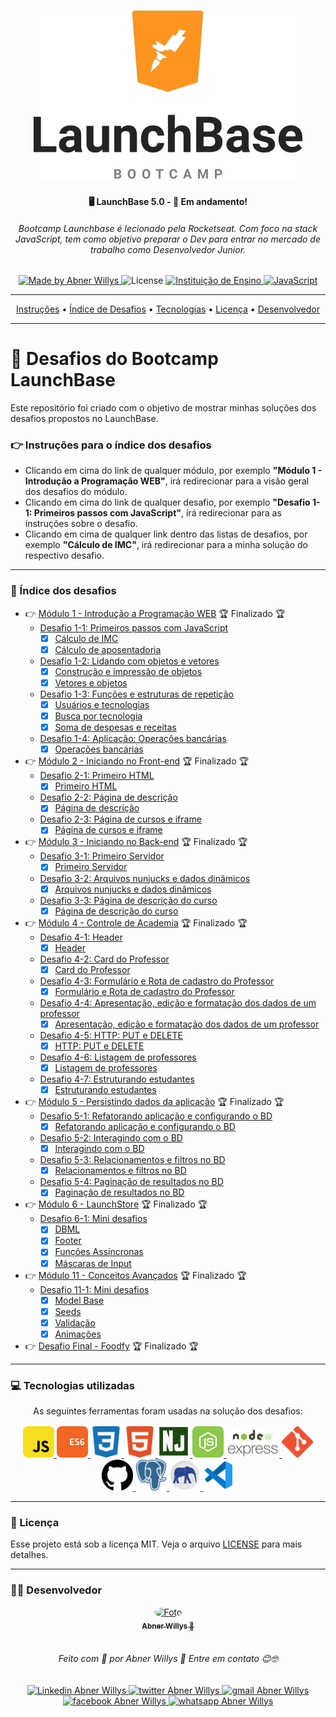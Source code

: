 <h1 align="center">
  <img 
    src="./readme/assets/logo-launchbase.png"
    width="430px"
    alt="Logo do LaunchBase">
</h1>


<h4 align="center">
  🖥️  LaunchBase  5.0  - 🚀  Em andamento!
</h4>

<h6 align="center">
  Bootcamp Launchbase é lecionado pela Rocketseat. Com foco na stack JavaScript, tem como objetivo preparar o Dev para entrar no mercado de trabalho como Desenvolvedor Junior.    
</h6>

<p align="center">
  <a href="https://www.linkedin.com/in/abnerwillys/">
    <img 
      alt="Made by Abner Willys" 
      src="https://img.shields.io/badge/MADE%20BY-Abner%20Willys-%230077b5?style=flat-square&logo=linkedin">
  </a>

  <img alt="License" src="https://img.shields.io/badge/license-MIT-%20brightgreen?style=flat-square&logo=">

  <a href="https://rocketseat.com.br/">
    <img 
      alt="Instituição de Ensino" 
      src="https://img.shields.io/badge/-Rocketseat-%237159c1?style=flat-square&logo=apache-rocketMQ&logoColor=White">
  </a>

  <a href="https://www.javascript.com/">
    <img 
      alt="JavaScript" 
      src="https://img.shields.io/badge/STACK-JavaScript-%23F7DF1E?style=flat-square&logo=JAVASCRIPT">
  </a>
</p>

---

<p align="center">
 <a href="#-instruções-para-o-índice-dos-desafios">Instruções</a> •
 <a href="#-índice-dos-desafios">Índice de Desafios</a> • 
 <a href="#-tecnologias-utilizadas">Tecnologias</a> • 
 <a href="#-licença">Licença</a> • 
 <a href="#-desenvolvedor">Desenvolvedor</a>
</p>

---
# 🚀 Desafios do Bootcamp LaunchBase 

Este repositório foi criado com o objetivo de mostrar minhas soluções dos desafios propostos no LaunchBase.


### 👉 Instruções para o índice dos desafios

- Clicando em cima do link de qualquer módulo, por exemplo **"Módulo 1 - Introdução a Programação WEB"**, irá redirecionar para a visão geral dos desafios do módulo.
- Clicando em cima do link de qualquer desafio, por exemplo **"Desafio 1-1: Primeiros passos com JavaScript"**, irá redirecionar para as instruções sobre o desafio.
- Clicando em cima de qualquer link dentro das listas de desafios, por exemplo **"Cálculo de IMC"**, irá redirecionar para a minha solução do respectivo desafio.

---

### 🤯 Índice dos desafios

- :point_right: [Módulo 1 - Introdução a Programação WEB](https://github.com/abner-starkasty/Bootcamp-Launchbase-5.0-Challenges/blob/master/readme/readme-each-challenge/Module01/challenges-M01.md) 🏆 Finalizado 🏆
  - [Desafio 1-1: Primeiros passos com JavaScript](https://github.com/abner-starkasty/Bootcamp-Launchbase-5.0-Challenges/blob/master/readme/readme-each-challenge/Module01/01-1-primeiros-passos-com-js.md)
    - [x] [Cálculo de IMC](https://github.com/abner-starkasty/Bootcamp-Launchbase-5.0-Challenges/blob/master/Module01-Introduction-to-WEB-programming/Challenge-01-01/BMI-calculation.js)
    - [x] [Cálculo de aposentadoria](https://github.com/abner-starkasty/Bootcamp-Launchbase-5.0-Challenges/blob/master/Module01-Introduction-to-WEB-programming/Challenge-01-01/retirement-calculation.js)
  - [Desafio 1-2: Lidando com objetos e vetores](https://github.com/abner-starkasty/Bootcamp-Launchbase-5.0-Challenges/blob/master/readme/readme-each-challenge/Module01/01-2-lidando-com-objetos-e-vetores.md)
    - [x] [Construção e impressão de objetos](https://github.com/abner-starkasty/Bootcamp-Launchbase-5.0-Challenges/blob/master/Module01-Introduction-to-WEB-programming/Challenge-01-02/construction-and-printing-of-objects.js)
    - [x] [Vetores e objetos](https://github.com/abner-starkasty/Bootcamp-Launchbase-5.0-Challenges/blob/master/Module01-Introduction-to-WEB-programming/Challenge-01-02/arrays-and-objects.js)
  - [Desafio 1-3: Funções e estruturas de repetição](https://github.com/abner-starkasty/Bootcamp-Launchbase-5.0-Challenges/blob/master/readme/readme-each-challenge/Module01/01-3-funcoes-e-estruturas-de-repeticao.md)
    - [x] [Usuários e tecnologias](https://github.com/abner-starkasty/Bootcamp-Launchbase-5.0-Challenges/blob/master/Module01-Introduction-to-WEB-programming/Challenge-01-03/users-and-technologies.js)
    - [x] [Busca por tecnologia](https://github.com/abner-starkasty/Bootcamp-Launchbase-5.0-Challenges/blob/master/Module01-Introduction-to-WEB-programming/Challenge-01-03/search-for-technology.js)
    - [x] [Soma de despesas e receitas](https://github.com/abner-starkasty/Bootcamp-Launchbase-5.0-Challenges/blob/master/Module01-Introduction-to-WEB-programming/Challenge-01-03/sum-of-expenses-and-revenues.js)
  - [Desafio 1-4: Aplicação: Operações bancárias](https://github.com/abner-starkasty/Bootcamp-Launchbase-5.0-Challenges/blob/master/readme/readme-each-challenge/Module01/01-4-aplicacao-operacoes-bancarias.md)
    - [x] [Operações bancárias](https://github.com/abner-starkasty/Bootcamp-Launchbase-5.0-Challenges/blob/master/Module01-Introduction-to-WEB-programming/Challenge-01-04/banking-operations.js)
- :point_right: [Módulo 2 - Iniciando no Front-end](https://github.com/abner-starkasty/Bootcamp-Launchbase-5.0-Challenges/blob/master/readme/readme-each-challenge/Module02/challenges-M02.md) 🏆 Finalizado 🏆
  - [Desafio 2-1: Primeiro HTML](https://github.com/abner-starkasty/Bootcamp-Launchbase-5.0-Challenges/blob/master/readme/readme-each-challenge/Module02/02-1-primeiro-html.md)
    - [x] [Primeiro HTML](https://github.com/abner-starkasty/Bootcamp-Launchbase-5.0-Challenges/tree/master/Module02-Starting-at-the-Front-end/Challenge-02-01)
  - [Desafio 2-2: Página de descrição](https://github.com/abner-starkasty/Bootcamp-Launchbase-5.0-Challenges/blob/master/readme/readme-each-challenge/Module02/02-2-pagina-descricao.md)
    - [x] [Página de descrição](https://github.com/abner-starkasty/Bootcamp-Launchbase-5.0-Challenges/tree/master/Module02-Starting-at-the-Front-end/Challenge-02-02)
  - [Desafio 2-3: Página de cursos e iframe](https://github.com/abner-starkasty/Bootcamp-Launchbase-5.0-Challenges/blob/master/readme/readme-each-challenge/Module02/02-3-pagina-cursos-e-iframe.md)
    - [x] [Página de cursos e iframe](https://github.com/abner-starkasty/Bootcamp-Launchbase-5.0-Challenges/tree/master/Module02-Starting-at-the-Front-end/Challenge-02-03)
- :point_right: [Módulo 3 - Iniciando no Back-end](https://github.com/abner-starkasty/Bootcamp-Launchbase-5.0-Challenges/blob/master/readme/readme-each-challenge/Module03/challenges-M03.md) 🏆 Finalizado 🏆
  - [Desafio 3-1: Primeiro Servidor](https://github.com/abner-starkasty/Bootcamp-Launchbase-5.0-Challenges/blob/master/readme/readme-each-challenge/Module03/03-1-primeiro-servidor.md)
    - [x] [Primeiro Servidor](https://github.com/abner-starkasty/Bootcamp-Launchbase-5.0-Challenges/tree/master/Module03-Starting-at-the-Back-end/Challenge-03-01)
  - [Desafio 3-2: Arquivos nunjucks e dados dinâmicos](https://github.com/abner-starkasty/Bootcamp-Launchbase-5.0-Challenges/blob/master/readme/readme-each-challenge/Module03/03-2-nunjucks-e-dados-dinamicos.md)
    - [x] [Arquivos nunjucks e dados dinâmicos](https://github.com/abner-starkasty/Bootcamp-Launchbase-5.0-Challenges/tree/master/Module03-Starting-at-the-Back-end/Challenge-03-02)
  - [Desafio 3-3: Página de descrição do curso](https://github.com/abner-starkasty/Bootcamp-Launchbase-5.0-Challenges/blob/master/readme/readme-each-challenge/Module03/03-3-pagina-descricao-curso.md)
    - [x] [Página de descrição do curso](https://github.com/abner-starkasty/Bootcamp-Launchbase-5.0-Challenges/tree/master/Module03-Starting-at-the-Back-end/Challenge-03-03)
- :point_right: [Módulo 4 - Controle de Academia](https://github.com/abner-starkasty/Bootcamp-Launchbase-5.0-Challenges/blob/master/readme/readme-each-challenge/Module04/challenges-M04.md) 🏆 Finalizado 🏆
  - [Desafio 4-1: Header](https://github.com/abner-starkasty/Bootcamp-Launchbase-5.0-Challenges/blob/master/readme/readme-each-challenge/Module04/04-1-header.md)
    - [x] [Header](https://github.com/abner-starkasty/Bootcamp-Launchbase-5.0-Challenges/tree/master/Module04-My-teachers/Challenge-04-01)
  - [Desafio 4-2: Card do Professor](https://github.com/abner-starkasty/Bootcamp-Launchbase-5.0-Challenges/blob/master/readme/readme-each-challenge/Module04/04-2-card-teacher.md)
    - [x] [Card do Professor](https://github.com/abner-starkasty/Bootcamp-Launchbase-5.0-Challenges/tree/master/Module04-My-teachers/Challenge-04-02)
  - [Desafio 4-3: Formulário e Rota de cadastro do Professor](https://github.com/abner-starkasty/Bootcamp-Launchbase-5.0-Challenges/blob/master/readme/readme-each-challenge/Module04/04-3-form-and-routes-teacher.md)
    - [x] [Formulário e Rota de cadastro do Professor](https://github.com/abner-starkasty/Bootcamp-Launchbase-5.0-Challenges/tree/master/Module04-My-teachers/Challenge-04-03)
  - [Desafio 4-4: Apresentação, edição e formatação dos dados de um professor](https://github.com/abner-starkasty/Bootcamp-Launchbase-5.0-Challenges/blob/master/readme/readme-each-challenge/Module04/04-4-show-edit-format-teacher.md)
    - [x] [Apresentação, edição e formatação dos dados de um professor](https://github.com/abner-starkasty/Bootcamp-Launchbase-5.0-Challenges/tree/master/Module04-My-teachers/Challenge-04-04)
  - [Desafio 4-5: HTTP: PUT e DELETE](https://github.com/abner-starkasty/Bootcamp-Launchbase-5.0-Challenges/blob/master/readme/readme-each-challenge/Module04/04-5-put-delete-teacher.md)
    - [x] [HTTP: PUT e DELETE](https://github.com/abner-starkasty/Bootcamp-Launchbase-5.0-Challenges/tree/master/Module04-My-teachers/Challenge-04-05)
  - [Desafio 4-6: Listagem de professores](https://github.com/abner-starkasty/Bootcamp-Launchbase-5.0-Challenges/blob/master/readme/readme-each-challenge/Module04/04-6-list-teachers.md)
    - [x] [Listagem de professores](https://github.com/abner-starkasty/Bootcamp-Launchbase-5.0-Challenges/tree/master/Module04-My-teachers/Challenge-04-06)
  - [Desafio 4-7: Estruturando estudantes](https://github.com/abner-starkasty/Bootcamp-Launchbase-5.0-Challenges/blob/master/readme/readme-each-challenge/Module04/04-7-students.md)
    - [x] [Estruturando estudantes](https://github.com/abner-starkasty/Bootcamp-Launchbase-5.0-Challenges/tree/master/Module04-My-teachers/Challenge-04-07)

- :point_right: [Módulo 5 - Persistindo dados da aplicação](https://github.com/abner-starkasty/Bootcamp-Launchbase-5.0-Challenges/blob/master/readme/readme-each-challenge/Module05/challenges-M05.md)  🏆 Finalizado 🏆
  - [Desafio 5-1: Refatorando aplicação e configurando o BD](https://github.com/abner-starkasty/Bootcamp-Launchbase-5.0-Challenges/blob/master/readme/readme-each-challenge/Module05/05-1-refatorando-aplicacao.md)
    - [x] [Refatorando aplicação e configurando o BD](https://github.com/abner-starkasty/Bootcamp-Launchbase-5.0-Challenges/tree/master/Module05-My-teachers-DB/Challenge-05-01)
  - [Desafio 5-2: Interagindo com o BD](https://github.com/abner-starkasty/Bootcamp-Launchbase-5.0-Challenges/blob/master/readme/readme-each-challenge/Module05/05-2-interagindo-bd.md)
    - [x] [Interagindo com o BD](https://github.com/abner-starkasty/Bootcamp-Launchbase-5.0-Challenges/tree/master/Module05-My-teachers-DB/Challenge-05-02)
  - [Desafio 5-3: Relacionamentos e filtros no BD](https://github.com/abner-starkasty/Bootcamp-Launchbase-5.0-Challenges/blob/master/readme/readme-each-challenge/Module05/05-3-relacionamentos-filtros-bd.md)
    - [x] [Relacionamentos e filtros no BD](https://github.com/abner-starkasty/Bootcamp-Launchbase-5.0-Challenges/tree/master/Module05-My-teachers-DB/Challenge-05-03)
  - [Desafio 5-4: Paginação de resultados no BD](https://github.com/abner-starkasty/Bootcamp-Launchbase-5.0-Challenges/blob/master/readme/readme-each-challenge/Module05/05-4-paginacao-bd.md)
    - [x] [Paginação de resultados no BD](https://github.com/abner-starkasty/Bootcamp-Launchbase-5.0-Challenges/tree/master/Module05-My-teachers-DB/Challenge-05-04)

- :point_right: [Módulo 6 - LaunchStore](https://github.com/abner-starkasty/Bootcamp-Launchbase-5.0-Challenges/blob/master/readme/readme-each-challenge/Module06/challenges-M06.md)  🏆 Finalizado 🏆
  - [Desafio 6-1: Mini desafios](https://github.com/abner-starkasty/Bootcamp-Launchbase-5.0-Challenges/blob/master/readme/readme-each-challenge/Module06/06-1-mini-desafios.md)
    - [x] [DBML](https://github.com/abner-starkasty/Bootcamp-Launchbase-5.0-Challenges/tree/master/Module06-Mini-challenges/DBML)
    - [x] [Footer](https://github.com/abner-starkasty/Bootcamp-Launchbase-5.0-Challenges/tree/master/Module06-Mini-challenges/Footer)
    - [x] [Funções Assíncronas](https://github.com/abner-starkasty/Bootcamp-Launchbase-5.0-Challenges/tree/master/Module06-Mini-challenges/Async-functions)
    - [x] [Máscaras de Input](https://github.com/abner-starkasty/Bootcamp-Launchbase-5.0-Challenges/tree/master/Module06-Mini-challenges/Input-masks)

- :point_right: [Módulo 11 - Conceitos Avançados](https://github.com/abner-starkasty/Bootcamp-Launchbase-5.0-Challenges/blob/master/readme/readme-each-challenge/Module11/challenges-M11.md)  🏆 Finalizado 🏆
  - [Desafio 11-1: Mini desafios](https://github.com/abner-starkasty/Bootcamp-Launchbase-5.0-Challenges/blob/master/readme/readme-each-challenge/Module11/11-1-mini-desafios.md)
    - [x] [Model Base](https://github.com/abner-starkasty/Bootcamp-Launchbase-5.0-Challenges/tree/master/Module11-Advanced-concepts/Challenge-11-01)
    - [x] [Seeds](https://github.com/abner-starkasty/Bootcamp-Launchbase-5.0-Challenges/tree/master/Module11-Advanced-concepts/Challenge-11-01)
    - [x] [Validação](https://github.com/abner-starkasty/Bootcamp-Launchbase-5.0-Challenges/tree/master/Module11-Advanced-concepts/Challenge-11-01)
    - [x] [Animações](https://github.com/abner-starkasty/Bootcamp-Launchbase-5.0-Challenges/tree/master/Module11-Advanced-concepts/Challenge-11-01)

- :point_right: [Desafio Final - Foodfy](https://github.com/abner-starkasty/foodfy)  🏆 Finalizado 🏆
---
### 💻 Tecnologias utilizadas

<p align="center">
As seguintes ferramentas foram usadas na solução dos desafios:

<p align="center">
  <a href="https://www.javascript.com/">
    <img 
      src="./readme/assets/icon-javascript.svg" 
      alt="logo JavaScript"
      width="50px"
      style="border-radius: 8px;">
  </a>
  <a href="http://www.ecma-international.org/ecma-262/6.0/">
    <img 
      src="./readme/assets/icon-ecmascript6.svg" 
      alt="logo ECS6"
      width="50px"
      style="border-radius: 8px;">
  </a>
  <a href="https://developer.mozilla.org/en-US/docs/Web/CSS">
    <img 
      src="./readme/assets/icon-css3.svg" 
      alt="logo CSS3"
      width="50px"
      style="border-radius: 8px;">
  </a>
  <a href="https://developer.mozilla.org/en-US/docs/Web/HTML">
    <img 
      src="./readme/assets/icon-html5.svg" 
      alt="logo HTML5"
      width="50px"
      style="border-radius: 8px;">
  </a>
  <a href="https://mozilla.github.io/nunjucks/">
    <img 
      src="./readme/assets/icon-nunjucks.svg" 
      alt="logo HTML5"
      width="52px"
      style="border-radius: 8px;">
  </a>
  <a href="https://nodejs.org/en/">
    <img 
      src="./readme/assets/icon-nodejs.svg" 
      alt="logo Node.js"
      width="50px"
      style="border-radius: 8px;">
  </a>
  <a href="https://expressjs.com/">
    <img 
      src="./readme/assets/icon-express2.png" 
      alt="logo framework express"
      width="85px">
  </a>
  <a href="https://git-scm.com/">
    <img 
      src="./readme/assets/icon-git.svg" 
      alt="logo git"
      width="50px">
  </a>
  <a href="https://github.com/">
    <img 
      src="./readme/assets/icon-gitHub2.svg" 
      alt="logo github"
      width="50px">
  </a>
  <a href="https://www.postgresql.org/">
    <img 
      src="./readme/assets/icon-postgresql.svg" 
      alt="logo postgreSQL"
      width="50px">
  </a>
  <a href="https://www.electronjs.org/apps/postbird">
    <img 
      src="./readme/assets/icon-postbird.png" 
      alt="logo postbird"
      width="50px">
  </a>
  <a href="https://code.visualstudio.com/">
    <img 
      src="./readme/assets/icon-vscode.svg" 
      alt="logo visual studio code"
      width="50px">
  </a>
</p>


---

### 📜 Licença

Esse projeto está sob a licença MIT. Veja o arquivo [LICENSE](LICENSE) para mais detalhes.

---

### 👨‍💻 Desenvolvedor

<p align="center">
<a href="https://blog.rocketseat.com.br/author/thiago/">
    <img 
        style="border-radius: 50%;" 
        src="https://avatars0.githubusercontent.com/u/59853942?s=460&u=000274e39c7029e3c065fd9a6913c850907d4691&v=4" 
        width="120px;" 
        alt="Foto">
    <br/>
    <sub><b>Abner Willys  🚀</b></sub>
</a>

</br>
</br>

<h6 align="center">
    Feito com 💜 por Abner Willys 🙌 Entre em contato 😊🤓
</h6>

<p align="center">
<a href="https://www.linkedin.com/in/abnerwillys/">
    <img 
        alt="Linkedin Abner Willys" 
        src="https://img.shields.io/badge/-Abner%20Willys-%230077b5?style=flat-square&logo=linkedin">
</a>
<a href="https://twitter.com/AbnerStarkasty">
    <img 
        alt="twitter Abner Willys" 
        src="https://img.shields.io/badge/-@abnerStarkasty-%231ca0f1?style=flat-square&logo=twitter&logoColor=white">
</a>
<a href="mailto:tgmarinho@gmail.com">
    <img 
        alt="gmail Abner Willys" 
        src="https://img.shields.io/badge/-Gmail-%23c14438?style=flat-square&logo=gmail&logoColor=white">
</a>
<a href="https://www.facebook.com/abnerwillys">
    <img 
        alt="facebook Abner Willys" 
        src="https://img.shields.io/badge/-Abner%20Willys-%234267b2?style=flat-square&logo=facebook&logoColor=white">
</a>
<a href="https://bit.ly/3eC6MX5">
    <img 
        alt="whatsapp Abner Willys" 
        src="https://img.shields.io/badge/-Abner%20Willys-%2325D366?style=flat-square&logo=whatsapp&logoColor=white">
</a>